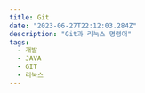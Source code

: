 ```yaml
---
title: Git
date: "2023-06-27T22:12:03.284Z"
description: "Git과 리눅스 명령어"
tags:
  - 개발
  - JAVA
  - GIT
  - 리눅스
---
```

